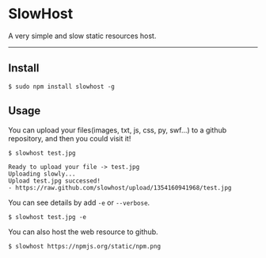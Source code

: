 # SlowHost

A very simple and slow static resources host.

---

## Install

```
$ sudo npm install slowhost -g
```

## Usage

You can upload your files(images, txt, js, css, py, swf...) to a github repository, and then you could visit it!

```
$ slowhost test.jpg
```
 
```
Ready to upload your file -> test.jpg
Uploading slowly...
Upload test.jpg successed!
- https://raw.github.com/slowhost/upload/1354160941968/test.jpg
```

You can see details by add `-e` or `--verbose`.

```
$ slowhost test.jpg -e
```

You can also host the web resource to github.

```
$ slowhost https://npmjs.org/static/npm.png
```
